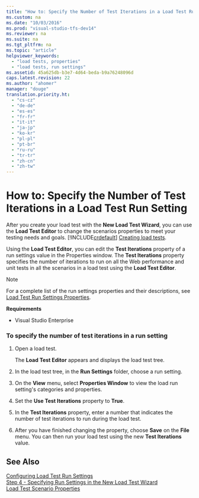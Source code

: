 ```yaml
---
title: "How to: Specify the Number of Test Iterations in a Load Test Run Setting"
ms.custom: na
ms.date: "10/03/2016"
ms.prod: "visual-studio-tfs-dev14"
ms.reviewer: na
ms.suite: na
ms.tgt_pltfrm: na
ms.topic: "article"
helpviewer_keywords: 
  - "load tests, properties"
  - "load tests, run settings"
ms.assetid: 45a625db-b3e7-4d64-beda-b9a76248096d
caps.latest.revision: 22
ms.author: "ahomer"
manager: "douge"
translation.priority.ht: 
  - "cs-cz"
  - "de-de"
  - "es-es"
  - "fr-fr"
  - "it-it"
  - "ja-jp"
  - "ko-kr"
  - "pl-pl"
  - "pt-br"
  - "ru-ru"
  - "tr-tr"
  - "zh-cn"
  - "zh-tw"
---
```

# How to: Specify the Number of Test Iterations in a Load Test Run Setting
After you create your load test with the **New Load Test Wizard**, you can use the **Load Test Editor** to change the scenarios properties to meet your testing needs and goals. [!INCLUDE[crdefault](../dv_TeamTestALM/includes/crdefault_md.md)] [Creating load tests](../Topic/Creating%20load%20tests.md).  
  
 Using the **Load Test Editor**, you can edit the **Test Iterations** property of a run settings value in the Properties window. The **Test Iterations** property specifies the number of iterations to run on all the Web performance and unit tests in all the scenarios in a load test using the **Load Test Editor**.  
  
> [!NOTE]
>  For a complete list of the run settings properties and their descriptions, see [Load Test Run Settings Properties](../dv_TeamTestALM/load-test-run-settings-properties.md).  
  
 **Requirements**  
  
-   Visual Studio Enterprise  
  
### To specify the number of test iterations in a run setting  
  
1.  Open a load test.  
  
     The **Load Test Editor** appears and displays the load test tree.  
  
2.  In the load test tree, in the **Run Settings** folder, choose a run setting.  
  
3.  On the **View** menu, select **Properties Window** to view the load run setting's categories and properties.  
  
4.  Set the **Use Test Iterations** property to **True**.  
  
5.  In the **Test Iterations** property, enter a number that indicates the number of test iterations to run during the load test.  
  
6.  After you have finished changing the property, choose **Save** on the **File** menu. You can then run your load test using the new **Test Iterations** value.  
  
## See Also  
 [Configuring Load Test Run Settings](../dv_TeamTestALM/configuring-load-test-run-settings.md)   
 [Step 4 - Specifying Run Settings in the New Load Test Wizard](../Topic/Creating%20load%20tests.md#CreatingLoadTestsUsingWizardStep4)   
 [Load Test Scenario Properties](../dv_TeamTestALM/load-test-scenario-properties.md)